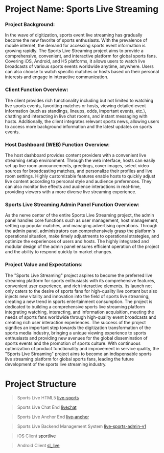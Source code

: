 # Project Name: Sports Live Streaming

### Project Background:
In the wave of digitization, sports event live streaming has gradually become the new favorite of sports enthusiasts. With the prevalence of mobile internet, the demand for accessing sports event information is growing rapidly. The Sports Live Streaming project aims to provide a comprehensive, convenient, and interactive platform for global sports fans. Covering iOS, Android, and H5 platforms, it allows users to watch live broadcasts of various sports events worldwide anytime, anywhere. Users can also choose to watch specific matches or hosts based on their personal interests and engage in interactive communication.

### Client Function Overview:
The client provides rich functionality including but not limited to watching live sports events, favoriting matches or hosts, viewing detailed event information (such as standings, lineups, odds, important events, etc.), chatting and interacting in live chat rooms, and instant messaging with hosts. Additionally, the client integrates relevant sports news, allowing users to access more background information and the latest updates on sports events.

### Host Dashboard (WEB) Function Overview:
The host dashboard provides content providers with a convenient live streaming setup environment. Through the web interface, hosts can easily set up live room announcements, greetings, cover images, select video sources for broadcasting matches, and personalize their profiles and live room settings. Highly customizable features enable hosts to quickly adjust live content according to personal style and audience preferences. They can also monitor live effects and audience interactions in real-time, providing viewers with a more diverse live streaming experience.

### Sports Live Streaming Admin Panel Function Overview:
As the nerve center of the entire Sports Live Streaming project, the admin panel handles core functions such as user management, host management, setting up popular matches, and managing advertising operations. Through the admin panel, administrators can comprehensively grasp the platform's operational situation, make timely adjustments to operational strategies, and optimize the experiences of users and hosts. The highly integrated and modular design of the admin panel ensures efficient operation of the project and the ability to respond quickly to market changes.

### Project Value and Expectations:
The "Sports Live Streaming" project aspires to become the preferred live streaming platform for sports enthusiasts with its comprehensive features, convenient user experience, and rich interactive elements. Its launch not only caters to the desire of sports fans for high-quality live content but also injects new vitality and innovation into the field of sports live streaming, creating a new trend in sports entertainment consumption. The project is dedicated to building a comprehensive sports live streaming platform integrating watching, interacting, and information acquisition, meeting the needs of sports fans worldwide through high-quality event broadcasts and creating rich user interaction experiences. The success of the project signifies an important step towards the digitization transformation of the sports media industry, bringing a unique viewing experience to sports enthusiasts and providing new avenues for the global dissemination of sports events and the promotion of sports culture. With continuous optimization of product functionality and improvement in service quality, the "Sports Live Streaming" project aims to become an indispensable sports live streaming platform for global sports fans, leading the future development of the sports live streaming industry.


# Project Structure
> Sports Live HTML5 [live-sports](web%2Flive-sports)

> Sports Live Chat End [livechat](web%2Flivechat)

> Sports Live Anchor End [live-anchor](web%2Flive-anchor)

> Sports Live Backend Management System [live-sports-admin-v1](web%2Flive-sports-admin-v1)

> iOS Client [sportlive](ios%2Fsportlive)

> Android Client [sl_live](Android%2Fsl_live)
